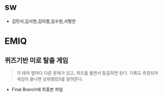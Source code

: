# sw
* 김민서,김서현,김아름,임수원,서형찬

# EMIQ

## 퀴즈기반 미로 탈출 게임
> 각 테마 맵마다 다른 문제가 있고, 퀴즈를 풀면서 탈출하면 된다. 기록도 측정되어 게임이 끝나면 상위랭킹5를 알려준다.

- Final Branch에 최종본 파일
